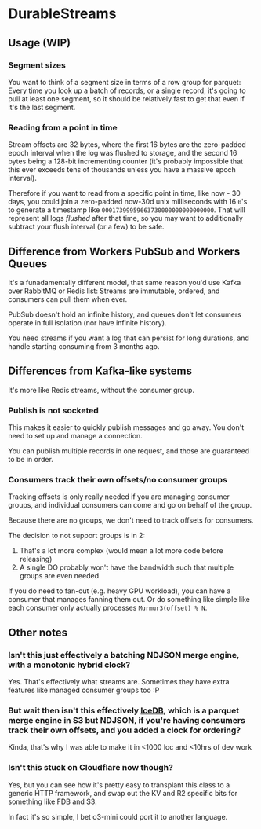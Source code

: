 # DurableStreams

## Usage (WIP)

### Segment sizes

You want to think of a segment size in terms of a row group for parquet: Every time you look up a batch of records, or a single record, it's going to pull at least one segment, so it should be relatively fast to get that even if it's the last segment.

### Reading from a point in time

Stream offsets are 32 bytes, where the first 16 bytes are the zero-padded epoch interval when the log was
flushed to storage, and the second 16 bytes being a 128-bit incrementing counter (it's probably impossible that this ever exceeds tens of thousands unless you have a massive epoch interval).

Therefore if you want to read from a specific point in time, like now - 30 days, you could join a zero-padded now-30d unix milliseconds with 16 `0`'s to generate a timestamp like `00017399959663730000000000000000`. That will represent all logs _flushed_ after that time, so you may want to additionally subtract your flush interval (or a few) to be safe.

## Difference from Workers PubSub and Workers Queues

It's a funadamentally different model, that same reason you'd use Kafka over RabbitMQ or Redis list: Streams are immutable, ordered, and consumers can pull them when ever.

PubSub doesn't hold an infinite history, and queues don't let consumers operate in full isolation (nor have infinite history).

You need streams if you want a log that can persist for long durations, and handle starting consuming from 3 months ago.

## Differences from Kafka-like systems

It's more like Redis streams, without the consumer group.

### Publish is not socketed

This makes it easier to quickly publish messages and go away. You don't need to set up and manage a connection.

You can publish multiple records in one request, and those are guaranteed to be in order.

### Consumers track their own offsets/no consumer groups

Tracking offsets is only really needed if you are managing consumer groups, and individual consumers can come and go on behalf of the group.

Because there are no groups, we don't need to track offsets for consumers.

The decision to not support groups is in 2:

1. That's a lot more complex (would mean a lot more code before releasing)
2. A single DO probably won't have the bandwidth such that multiple groups are even needed

If you do need to fan-out (e.g. heavy GPU workload), you can have a consumer that manages fanning them out. Or do something like simple like each consumer only actually processes `Murmur3(offset) % N`.

## Other notes

### Isn't this just effectively a batching NDJSON merge engine, with a monotonic hybrid clock?

Yes. That's effectively what streams are. Sometimes they have extra features like managed consumer groups too :P

### But wait then isn't this effectively [IceDB](https://github.com/danthegoodman1/icedb/), which is a parquet merge engine in S3 but NDJSON, if you're having consumers track their own offsets, and you added a clock for ordering?

Kinda, that's why I was able to make it in <1000 loc and <10hrs of dev work

### Isn't this stuck on Cloudflare now though?

Yes, but you can see how it's pretty easy to transplant this class to a generic HTTP framework, and swap out the KV and R2 specific bits for something like FDB and S3.

In fact it's so simple, I bet o3-mini could port it to another language.
